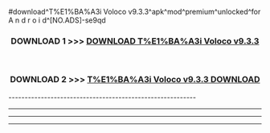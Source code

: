 #download^T%E1%BA%A3i Voloco v9.3.3^apk^mod^premium^unlocked^for A n d r o i d^[NO.ADS]-se9qd



<div align="center">

<h3>DOWNLOAD 1 >>> <a href="https://runaway1.web.app/?sq=T%E1%BA%A3i Voloco v9.3.3">DOWNLOAD T%E1%BA%A3i Voloco v9.3.3</a></h3><br>

<h3>DOWNLOAD 2 >>> <a href="https://runaway1.web.app/?sq=T%E1%BA%A3i Voloco v9.3.3">T%E1%BA%A3i Voloco v9.3.3 DOWNLOAD </a></h3>

</div>
----------------------------------------------------------

----------------------------------------------------------

----------------------------------------------------------

----------------------------------------------------------



